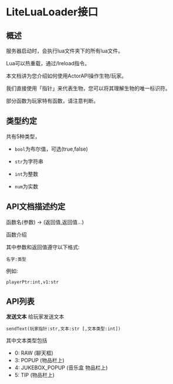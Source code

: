 # LiteLuaLoader接口

## 概述

服务器启动时，会执行lua文件夹下的所有lua文件。

Lua可以热重载，通过/lreload指令。

本文档讲为您介绍如何使用ActorAPI操作生物/玩家。

我们直接使用「指针」来代表生物，您可以将其理解生物的唯一标识符。

部分函数为玩家特有函数，请注意判断。

## 类型约定

共有5种类型，

- `bool`为布尔值，可选(true,false)

- `str`为字符串

- `int`为整数

- `num`为实数

## API文档描述约定

函数名(参数) -> (返回值,返回值...)</br>

函数介绍  

其中参数和返回值遵守以下格式:</br>

`名字:类型`  

例如:</br>

`playerPtr:int,v1:str`

## API列表

**发送文本**
 给玩家发送文本</br>

`sendText(玩家指针:str,文本:str [,文本类型:int])`

其中文本类型包括

- 0: RAW (聊天框)
- 3: POPUP (物品栏上)
- 4: JUKEBOX_POPUP (音乐盒 物品栏上)
- 5: TIP (物品栏上)

